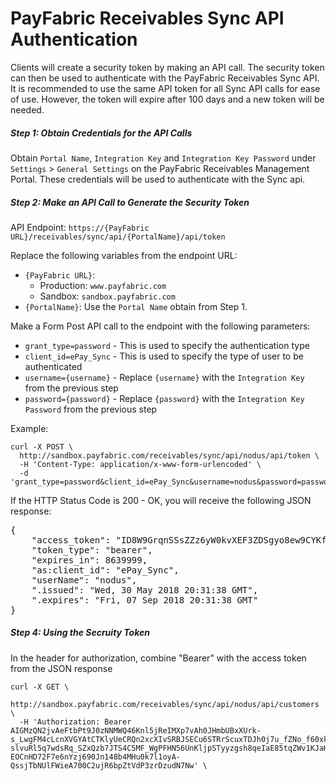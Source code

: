 PayFabric Receivables Sync API Authentication
============================
Clients will create a security token by making an API call. The security token can then be used to authenticate with the PayFabric Receivables Sync API. It is recommended to use the same API token for all Sync API calls for ease of use. However, the token will expire after 100 days and a new token will be needed.

##### Step 1: Obtain Credentials for the API Calls
Obtain `Portal Name`, `Integration Key` and `Integration Key Password` under `Settings` > `General Settings` on the PayFabric Receivables Management Portal. These credentials will be used to authenticate with the Sync api.  

##### Step 2: Make an API Call to Generate the Security Token
API Endpoint: `https://{PayFabric URL}/receivables/sync/api/{PortalName}/api/token`  

Replace the following variables from the endpoint URL:

  * `{PayFabric URL}`:
    * Production: `www.payfabric.com`
    * Sandbox: `sandbox.payfabric.com`
  * `{PortalName}`:  Use the `Portal Name` obtain from Step 1.  

Make a Form Post API call to the endpoint with the following parameters:

  * `grant_type=password` - This is used to specify the authentication type
  * `client_id=ePay_Sync` - This is used to specify the type of user to be authenticated
  * `username={username}` - Replace `{username}` with the `Integration Key` from the previous step
  * `password={password}` - Replace `{password}` with the `Integration Key Password` from the previous step

Example:  
```shell
curl -X POST \
  http://sandbox.payfabric.com/receivables/sync/api/nodus/api/token \
  -H 'Content-Type: application/x-www-form-urlencoded' \
  -d 'grant_type=password&client_id=ePay_Sync&username=nodus&password=password1'
```
If the HTTP Status Code is 200 - OK, you will receive the following JSON response:

<pre>
{
    "access_token": "ID8W9GrqnSSsZZz6yW0kvXEF3ZDSgyo8ew9CYKfGWQjuluftkZys8j2bBO4n-zF15zN9-ObwO4nrbFwnm96oTNomc4x1hiwxA1ZldOjCrBAM8hVxc7NWvQETw6dvl8NX-VP2l2FAQoiG9ybQ1pcG9lIX6Y_gZqcoqI9fTmZdHXb8BL8LyW_vkfJU9AA4Oz5CdO7dhgD-RwaL13tH88F1N1qhuan7rHSR6D3622k1H6MhrnDcBssrixM9IIy0otYDkd4N8mX5hRYsvYrSK3kVgQ",
    "token_type": "bearer",
    "expires_in": 8639999,
    "as:client_id": "ePay_Sync",
    "userName": "nodus",
    ".issued": "Wed, 30 May 2018 20:31:38 GMT",
    ".expires": "Fri, 07 Sep 2018 20:31:38 GMT"
}
</pre>

##### Step 4: Using the Secruity Token
In the header for authorization, combine "Bearer" with the access token from the JSON response

```shell
curl -X GET \
  http://sandbox.payfabric.com/receivables/sync/api/nodus/api/customers \
  -H 'Authorization: Bearer AIGMzQN2jvAeFtbPt9J0zNNMWQ46Knl5jReIMXp7vAh0JHmbUBxXUrk-s_LwgFM4cLcnXVGYAtCTKlyUeCRQn2xcXIvSRBJSECu6STRrScuxTDJh0j7u_fZNo_f60xku0mqesN5GW14iSNDVHpic2dxAp_oXsMnq977UxKS2dl-slvuRl5q7wdsRq_SZxQzb7JTS4C5MF_WgPFHN56UnKljpSTyyzgsh8qeIaE85tqZWv1KJaHsaBVxGFODY1YQjSwPeM3BVlTik5l2RPiv747fPVotZKcAZ8rGYomkEEjUwdgj3hjHvktORb41rzorXm__BDx-EOCnHD72F7e6nYzj690Jn148b4MHu0k7l1oyA-QssjTbNUlFWieA700C2ujR6bpZtVdP3zrDzudN7Nw' \
```
